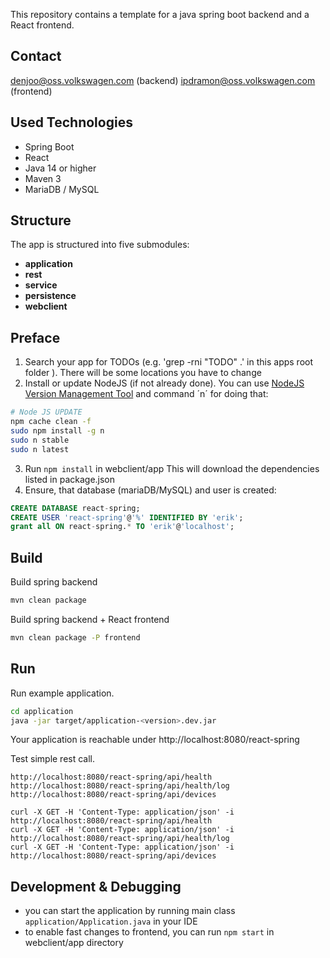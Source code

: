 This repository contains a template for a java spring boot backend and a React frontend.

## Contact

denjoo@oss.volkswagen.com (backend)
ipdramon@oss.volkswagen.com (frontend)

## Used Technologies

* Spring Boot
* React
* Java 14 or higher
* Maven 3
* MariaDB / MySQL

## Structure

The app is structured into five submodules:
* **application**
* **rest**
* **service**
* **persistence**
* **webclient**

## Preface

1. Search your app for TODOs (e.g. 'grep -rni "TODO" .' in this apps root folder ). There will be some locations you have to change
2. Install or update NodeJS (if not already done). You can use [NodeJS Version Management Tool](https://github.com/tj/n) and command ´n´ for doing that:
  ```bash
  # Node JS UPDATE
  npm cache clean -f
  sudo npm install -g n
  sudo n stable
  sudo n latest
  ```
3. Run `npm install` in webclient/app
This will download the dependencies listed in package.json
4. Ensure, that database (mariaDB/MySQL) and user is created:
  ```sql
  CREATE DATABASE react-spring;
  CREATE USER 'react-spring'@'%' IDENTIFIED BY 'erik';
  grant all ON react-spring.* TO 'erik'@'localhost';
  ```

## Build

Build spring backend
```bash
mvn clean package
```

Build spring backend + React frontend
```bash
mvn clean package -P frontend
```

## Run

Run example application.
```bash
cd application
java -jar target/application-<version>.dev.jar 
```
Your application is reachable under http://localhost:8080/react-spring

Test simple rest call.
```
http://localhost:8080/react-spring/api/health
http://localhost:8080/react-spring/api/health/log
http://localhost:8080/react-spring/api/devices
```
```
curl -X GET -H 'Content-Type: application/json' -i http://localhost:8080/react-spring/api/health
curl -X GET -H 'Content-Type: application/json' -i http://localhost:8080/react-spring/api/health/log
curl -X GET -H 'Content-Type: application/json' -i http://localhost:8080/react-spring/api/devices
```
## Development & Debugging

* you can start the application by running main class `application/Application.java` in your IDE
* to enable fast changes to frontend, you can run `npm start` in webclient/app directory


